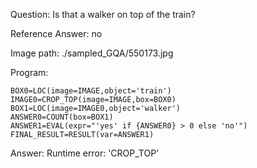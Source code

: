 Question: Is that a walker on top of the train?

Reference Answer: no

Image path: ./sampled_GQA/550173.jpg

Program:

```
BOX0=LOC(image=IMAGE,object='train')
IMAGE0=CROP_TOP(image=IMAGE,box=BOX0)
BOX1=LOC(image=IMAGE0,object='walker')
ANSWER0=COUNT(box=BOX1)
ANSWER1=EVAL(expr="'yes' if {ANSWER0} > 0 else 'no'")
FINAL_RESULT=RESULT(var=ANSWER1)
```
Answer: Runtime error: 'CROP_TOP'

